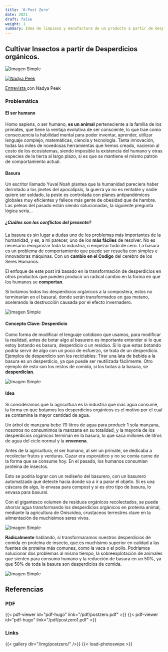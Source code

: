 ```yaml
---
title: '0-Post Zero'
date: 2021
draft: false
weight: 1
summary: Idea de limpieza y manufactura de un producto a partir de desperdicios orgánicos.
---
```


## Cultivar Insectos a partir de Desperdicios orgánicos.

![Imagen Simple](/img/postzero/a4.png)

[![Nadya Peek](https://img.youtube.com/vi/watch?v=6t_lMoMN-lY/0.jpg)](https://www.youtube.com/watch?v=6t_lMoMN-lY) 


[Entrevista ](https://www.technologyreview.com/innovator/nadya-peek/) con Nadya Peek


### Problemática

#### El ser humano

Homo sapiens, o ser humano, **es un animal** perteneciente a la familia de los primates, que tiene la ventaja evolutiva de ser consciente, lo que trae como consecuencia la habilidad mental para poder inventar, aprender, utilizar lenguaje complejo, matemáticas, ciencia y tecnología. Tanta innovación, todas las miles de novedosas herramientas que hemos creado, nacieron al costo de los ecosistemas, siendo imposible la existencia del humano y otras especies de la tierra al largo plazo, si es que se mantiene el mismo patrón de comportamiento actual.


#### Basura

Un escritor llamado Yuval Noah plantea que la humanidad pareciera haber derrotado a los jinetes del apocalípsis, la guerra ya no es rentable y nadie quiere ser soldado, la peste es controlada con planes antipandémicos globales muy eficientes y fallece más gente de obesidad que de hambre. 
Las peleas del pasado están siendo solucionadas, la siguiente pregunta lógica sería...

##### **¿Cuáles son los conflictos del presente?**

La basura es sin lugar a dudas uno de los problemas más importantes de la humanidad, y es, a mi parecer, uno de los **más fáciles** de resolver. No es necesario reorganizar toda la industria, o empezar todo de cero. La basura es un problema de comportamiento que puede ser resuelta con simples e innovadoras máquinas. Con un **cambio en el Codigo** del cerebro de los Seres Humanos.

El enfoque de este post irá basado en la transformación de desperdicios en otros productos que pueden producir un radical cambio en la forma en que los humanos se **comportan**.

 Si botamos todos los desperdicios orgánicos a la compostera, estos no terminarían en el basural, donde serán transformados en gas metano, acelerando la destrucción causada por el efecto invernadero.

![Imagen Simple](/img/postzero/a2.jpg)

#### Concepto Clave: **Desperdicio**

Como forma de modificar el lenguaje cotidiano que usamos, para modificar la realidad, antes de botar algo al basurero es importante entender si lo que estoy botando es basura, desperdicio o un residuo. Si lo que estas botando podría servir de algo con un poco de esfuerzo, se trata de un desperdicio. Ejemplos de desperdicio son los reciclables: Tirar una lata de bebida  a la basura es un desperdicio, ya que puede ser reutilizada fácilmente. Otro ejemplo de esto son los restos de comida, si los botas a la basura, se **desperdician**. 

![Imagen Simple](/img/postzero/nobasura.png)

#### Idea

Si consideramos que la agricultura es la industria que más agua consume, la forma en que botamos los desperdicios orgánicos es el motivo por el cual se contamina la mayor cantidad de agua.

Un árbol de manzana bebe 70 litros de agua para producir 1 sola manzana, nosotros no consumimos la manzana en su totalidad, y la mayoría de los desperdicios orgánicos terminan en la basura, lo que saca millones de litros de agua del ciclo normal y la **envenena**.

Antes de la agricultura, el ser humano, al ser un primate, se dedicaba a recolectar frutos y verduras. Cazar era esporádico y no se comía carne de la forma que se consume hoy. En el pasado, los humanos consumian proteína de insectos.

Esto se podría lograr con un rediseño del basurero, con un basurero automatzado que detecte hacia donde va a ir a parar el objeto. Si es una cáscara de algo, lo envasa para compost y si es otro tipo de basura, lo envasa para basural.

Con el gigantesco volumen de residuos orgánicos recolectados, se puede ahorrar agua transformando los desperdicios orgánicos en proteina animal, mediante la agricultura de Oniscidea, crustaceos terrestres clave en la alimentación de muchisimos seres vivos.

![Imagen Simple](/img/postzero/a3.jpg)

**Radicalmente** hablando, si transformaramos nuestros desperdicios de comida en proteína de insecto, que es muchísimo superior en calidad a las fuentes de proteína más comunes, como la vaca o el pollo. Podríamos solucionar dos problemas al mismo tiempo, la sobreexplotación de animales que sienten para consumo humano y la reducción de basura en un 50%, ya que 50% de toda la basura son desperdicios de comida.


![Imagen Simple](/img/postzero/TABLA.png)

## Referencias

### PDF
{{< pdf-viewer id="pdf-hugo" link="/pdf/postzero.pdf"  >}}
{{< pdf-viewer id="pdf-hugo" link="/pdf/postzero1.pdf"  >}}
### Links 



{{< gallery dir="/img/postzero/" />}} {{< load-photoswipe >}}





